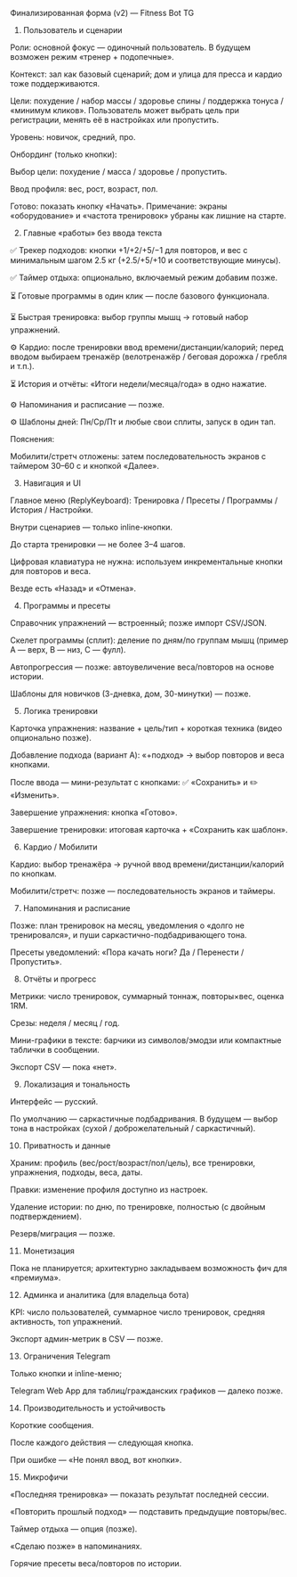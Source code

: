 Финализированная форма (v2) — Fitness Bot TG
1) Пользователь и сценарии

Роли: основной фокус — одиночный пользователь. В будущем возможен режим «тренер + подопечные».

Контекст: зал как базовый сценарий; дом и улица для пресса и кардио тоже поддерживаются.

Цели: похудение / набор массы / здоровье спины / поддержка тонуса / «минимум кликов».
Пользователь может выбрать цель при регистрации, менять её в настройках или пропустить.

Уровень: новичок, средний, про.

Онбординг (только кнопки):

Выбор цели: похудение / масса / здоровье / пропустить.

Ввод профиля: вес, рост, возраст, пол.

Готово: показать кнопку «Начать».
Примечание: экраны «оборудование» и «частота тренировок» убраны как лишние на старте.

2) Главные «работы» без ввода текста

✅ Трекер подходов: кнопки +1/+2/+5/−1 для повторов, и вес с минимальным шагом 2.5 кг (+2.5/+5/+10 и соответствующие минусы).

✅ Таймер отдыха: опционально, включаемый режим добавим позже.

⏳ Готовые программы в один клик — после базового функционала.

⏳ Быстрая тренировка: выбор группы мышц → готовый набор упражнений.

⚙️ Кардио: после тренировки ввод времени/дистанции/калорий; перед вводом выбираем тренажёр (велотренажёр / беговая дорожка / гребля и т.п.).

⏳ История и отчёты: «Итоги недели/месяца/года» в одно нажатие.

⚙️ Напоминания и расписание — позже.

⚙️ Шаблоны дней: Пн/Ср/Пт и любые свои сплиты, запуск в один тап.

Пояснения:

Мобилити/стретч отложены: затем последовательность экранов с таймером 30–60 с и кнопкой «Далее».

3) Навигация и UI

Главное меню (ReplyKeyboard): Тренировка / Пресеты / Программы / История / Настройки.

Внутри сценариев — только inline-кнопки.

До старта тренировки — не более 3–4 шагов.

Цифровая клавиатура не нужна: используем инкрементальные кнопки для повторов и веса.

Везде есть «Назад» и «Отмена».

4) Программы и пресеты

Справочник упражнений — встроенный; позже импорт CSV/JSON.

Скелет программы (сплит): деление по дням/по группам мышц (пример A — верх, B — низ, C — фулл).

Автопрогрессия — позже: автоувеличение веса/повторов на основе истории.

Шаблоны для новичков (3-дневка, дом, 30-минутки) — позже.

5) Логика тренировки

Карточка упражнения: название + цель/тип + короткая техника (видео опционально позже).

Добавление подхода (вариант A): «+подход» → выбор повторов и веса кнопками.

После ввода — мини-результат с кнопками: ✅ «Сохранить» и ✏️ «Изменить».

Завершение упражнения: кнопка «Готово».

Завершение тренировки: итоговая карточка + «Сохранить как шаблон».

6) Кардио / Мобилити

Кардио: выбор тренажёра → ручной ввод времени/дистанции/калорий по кнопкам.

Мобилити/стретч: позже — последовательность экранов и таймеры.

7) Напоминания и расписание

Позже: план тренировок на месяц, уведомления о «долго не тренировался», и пуши саркастично-подбадривающего тона.

Пресеты уведомлений: «Пора качать ноги? Да / Перенести / Пропустить».

8) Отчёты и прогресс

Метрики: число тренировок, суммарный тоннаж, повторы×вес, оценка 1RM.

Срезы: неделя / месяц / год.

Мини-графики в тексте: барчики из символов/эмодзи или компактные таблички в сообщении.

Экспорт CSV — пока «нет».

9) Локализация и тональность

Интерфейс — русский.

По умолчанию — саркастичные подбадривания. В будущем — выбор тона в настройках (сухой / доброжелательный / саркастичный).

10) Приватность и данные

Храним: профиль (вес/рост/возраст/пол/цель), все тренировки, упражнения, подходы, веса, даты.

Правки: изменение профиля доступно из настроек.

Удаление истории: по дню, по тренировке, полностью (с двойным подтверждением).

Резерв/миграция — позже.

11) Монетизация

Пока не планируется; архитектурно закладываем возможность фич для «премиума».

12) Админка и аналитика (для владельца бота)

KPI: число пользователей, суммарное число тренировок, средняя активность, топ упражнений.

Экспорт админ-метрик в CSV — позже.

13) Ограничения Telegram

Только кнопки и inline-меню;

Telegram Web App для таблиц/гражданских графиков — далеко позже.

14) Производительность и устойчивость

Короткие сообщения.

После каждого действия — следующая кнопка.

При ошибке — «Не понял ввод, вот кнопки».

15) Микрофичи

«Последняя тренировка» — показать результат последней сессии.

«Повторить прошлый подход» — подставить предыдущие повторы/вес.

Таймер отдыха — опция (позже).

«Сделаю позже» в напоминаниях.

Горячие пресеты веса/повторов по истории.
